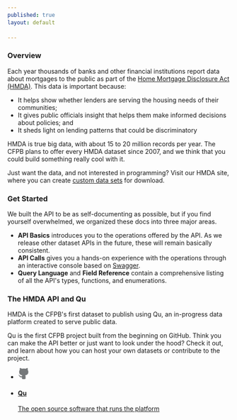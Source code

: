 ```yaml
---
published: true
layout: default

---
```


### Overview


Each year thousands of banks and other financial institutions report data about mortgages to the public as part of the [Home Mortgage Disclosure Act (HMDA)](http://www.consumerfinance.gov/hmda/). This data is important because:

- It helps show whether lenders are serving the housing needs of their communities;
- It gives public officials insight that helps them make informed decisions about policies; and
- It sheds light on lending patterns that could be discriminatory

HMDA is true big data, with about 15 to 20 million records per year. The CFPB plans to offer every HMDA dataset since 2007, and we think that you could build something really cool with it.

Just want the data, and not interested in programming? Visit our HMDA site, where you can create [custom data sets](http://www.consumerfinance.gov/hmda/explore) for download.

### Get Started
We built the API to be as self-documenting as possible, but if you find yourself overwhelmed, we organized these docs into three major areas.

- **API Basics** introduces you to the operations offered by the API. As we release other dataset APIs in the future, these will remain basically consistent.
- **API Calls** gives you a hands-on experience with the operations through an interactive console based on [Swagger](http://wordnik.swagger.com).
- **Query Language** and **Field Reference** contain a comprehensive listing of all the API's types, functions, and enumerations.

### The HMDA API and Qu

HMDA is the CFPB's first dataset to publish using <span class="qute">Qu</span>, an in-progress data platform created to serve public data.

Qu is the first CFPB project built from the beginning on GitHub. Think you can make the API better or just want to look under the hood? Check it out, and learn about how you can host your own datasets or contribute to the project.

<ul class="repo-list">
  <li class="list-icon">
    <p class="image-wrap">
      <img src="static/img/octocat.png" width="25px" title="Github">
    </p>
  </li>
  <li>
    <a href="https://github.com/cfpb">
     <h4>Qu</h4>
      <p>The open source software that runs the platform</p>
    </a>
  </li>
</ul>

